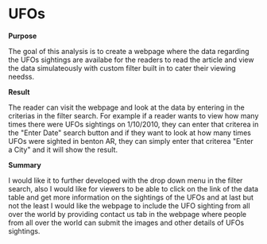 # UFOs

**Purpose**

The goal of this analysis is to create a webpage where the data regarding the UFOs sightings are availabe for the readers to read the article and view the data simulateously with custom filter built in to cater their viewing needss.

**Result**

The reader can visit the webpage and look at the data by entering in the criterias in the filter search. For example if a reader wants to view how many times there were UFOs sightings on 1/10/2010, they can enter that criterea in the "Enter Date" search button and if they want to look at how many times UFOs were sighted in benton AR, they can simply enter that criterea "Enter a City" and it will show the result.

**Summary**

I would like it to further developed with the drop down menu in the filter search, also I would like for viewers to be able to click on the link of the data table and get more information on the sightings of the UFOs and at last but not the least I would like the webpage to include the UFO sighting from all over the world by providing contact us tab in the webpage where people from all over the world can submit the images and other details of UFOs sightings.
